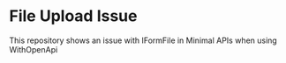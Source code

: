 # File Upload Issue

This repository shows an issue with IFormFile in Minimal APIs when using WithOpenApi
